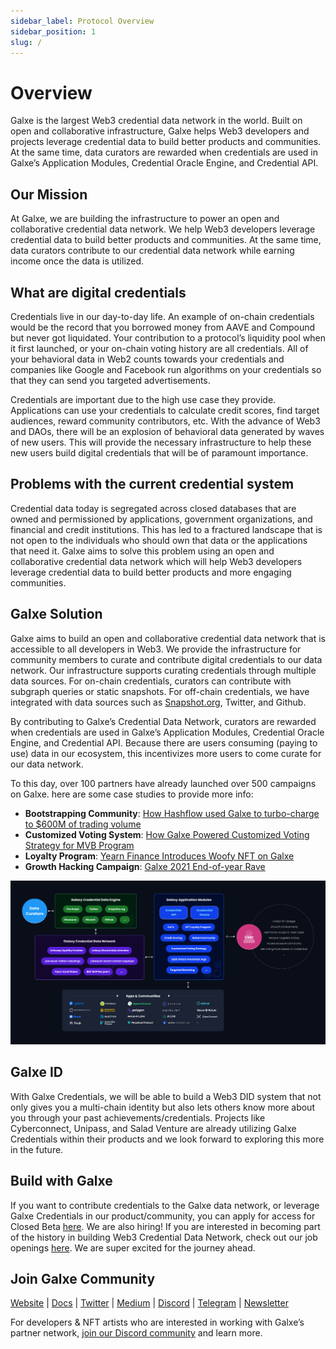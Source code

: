 ```yaml
---
sidebar_label: Protocol Overview
sidebar_position: 1
slug: /
---
```

# Overview

Galxe is the largest Web3 credential data network in the world. Built on open and collaborative infrastructure, Galxe helps Web3 developers and projects leverage credential data to build better products and communities. At the same time, data curators are rewarded when credentials are used in Galxe’s Application Modules, Credential Oracle Engine, and Credential API.

## Our Mission

At Galxe, we are building the infrastructure to power an open and collaborative credential data network. We help Web3 developers leverage credential data to build better products and communities. At the same time, data curators contribute to our credential data network while earning income once the data is utilized.

## What are digital credentials

Credentials live in our day-to-day life. An example of on-chain credentials would be the record that you borrowed money from AAVE and Compound but never got liquidated. Your contribution to a protocol’s liquidity pool when it first launched, or your on-chain voting history are all credentials. All of your behavioral data in Web2 counts towards your credentials and companies like Google and Facebook run algorithms on your credentials so that they can send you targeted advertisements.

Credentials are important due to the high use case they provide. Applications can use your credentials to calculate credit scores, find target audiences, reward community contributors, etc. With the advance of Web3 and DAOs, there will be an explosion of behavioral data generated by waves of new users. This will provide the necessary infrastructure to help these new users build digital credentials that will be of paramount importance.

## Problems with the current credential system

Credential data today is segregated across closed databases that are owned and permissioned by applications, government organizations, and financial and credit institutions. This has led to a fractured landscape that is not open to the individuals who should own that data or the applications that need it. Galxe aims to solve this problem using an open and collaborative credential data network which will help Web3 developers leverage credential data to build better products and more engaging communities.

## Galxe Solution

Galxe aims to build an open and collaborative credential data network that is accessible to all developers in Web3. We provide the infrastructure for community members to curate and contribute digital credentials to our data network. Our infrastructure supports curating credentials through multiple data sources. For on-chain credentials, curators can contribute with subgraph queries or static snapshots. For off-chain credentials, we have integrated with data sources such as [Snapshot.org](http://snapshot.org/), Twitter, and Github.

By contributing to Galxe’s Credential Data Network, curators are rewarded when credentials are used in Galxe’s Application Modules, Credential Oracle Engine, and Credential API. Because there are users consuming (paying to use) data in our ecosystem, this incentivizes more users to come curate for our data network.

To this day, over 100 partners have already launched over 500 campaigns on Galxe. here are some case studies to provide more info:

* **Bootstrapping Community**: [How Hashflow used Galxe to turbo-charge to $600M of trading volume](https://docs.galxe.com/Into-The-Galxe/3Gg3KWsGxJjFkbpjBxc6C7/Hashflow-DEX/4KodnDTqqWC13xrH1Pxmp9)
* **Customized Voting System**: [How Galxe Powered Customized Voting Strategy for MVB Program](https://www.binance.org/en/blog/mvbiii-forming-a-voting-committee-to-bring-decentralization-into-the-mvb-program/)
* **Loyalty Program**: [Yearn Finance Introduces Woofy NFT on Galxe](https://blog.galxe.com/yearn-finance-introduces-woofy-nfts-on-project-galaxy-95bf7ece2493)
* **Growth Hacking Campaign**: [Galxe 2021 End-of-year Rave](https://blog.galxe.com/growth-hacking-in-web3-2021-project-galaxy-eoy-rave-campaign-recap-946a7452930b)

![FlowChart.png](assets/FlowChart.png "Flow Chart")

## Galxe ID

With Galxe Credentials, we will be able to build a Web3 DID system that not only gives you a multi-chain identity but also lets others know more about you through your past achievements/credentials. Projects like Cyberconnect, Unipass, and Salad Venture are already utilizing Galxe Credentials within their products and we look forward to exploring this more in the future.

## Build with Galxe

If you want to contribute credentials to the Galxe data network, or leverage Galxe Credentials in our product/community, you can apply for access for Closed Beta [here](https://gal.xyz/application). We are also hiring! If you are interested in becoming part of the history in building Web3 Credential Data Network, check out our job openings [here](https://gal.xyz/careers). We are super excited for the journey ahead.

## Join Galxe Community

[Website](https://galxe.com/) | [Docs](https://docs.galxe.com/) | [Twitter](https://twitter.com/intent/follow?screen_name=GalxeHQ) | [Medium](https://blog.galxe.com/) | [Discord](https://discord.gg/projectgalaxy) | [Telegram](https://t.me/GalxeHQ) | [Newsletter](http://newsletter.galxe.com/)

For developers & NFT artists who are interested in working with Galxe’s partner network, [join our Discord community](https://discord.gg/projectgalaxy) and learn more.